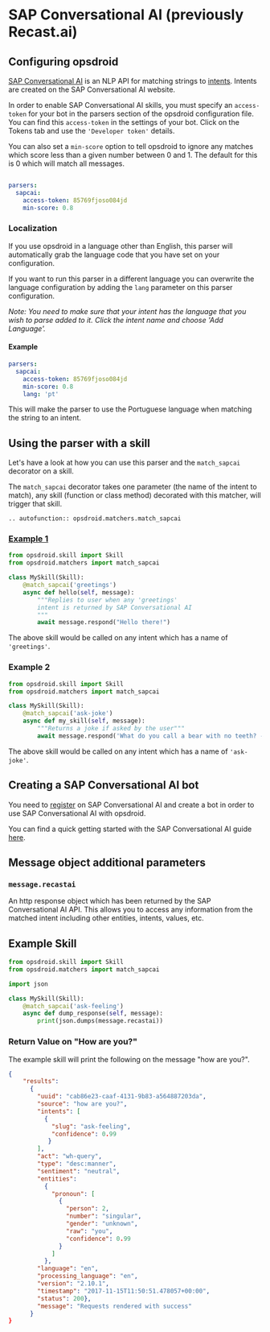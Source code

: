 # SAP Conversational AI (previously Recast.ai)

## Configuring opsdroid

[SAP Conversational AI](https://cai.tools.sap/) is an NLP API for matching strings to [intents](https://cai.tools.sap/docs/concepts/intent). Intents are created on the SAP Conversational AI website.

In order to enable SAP Conversational AI skills, you must specify an `access-token` for your bot in the parsers section of the opsdroid configuration file.
You can find this `access-token` in the settings of your bot. Click on the Tokens tab and use the `'Developer token'` details.

You can also set a `min-score` option to tell opsdroid to ignore any matches which score less than a given number between 0 and 1. The default for this is 0 which will match all messages.

```yaml

parsers:
  sapcai:
    access-token: 85769fjoso084jd
    min-score: 0.8
```

### Localization

If you use opsdroid in a language other than English, this parser will automatically grab the language code that you have set on your configuration.

If you want to run this parser in a different language you can overwrite the language configuration by adding the `lang` parameter on this parser configuration.

_Note: You need to make sure that your intent has the language that you wish to parse added to it. Click the intent name and choose 'Add Language'._

#### Example

```yaml
parsers:
  sapcai:
    access-token: 85769fjoso084jd
    min-score: 0.8
    lang: 'pt'
```

This will make the parser to use the Portuguese language when matching the string to an intent.

## Using the parser with a skill

Let's have a look at how you can use this parser and the `match_sapcai` decorator on a skill.

The `match_sapcai` decorator takes one parameter (the name of the intent to match), any skill (function or class method) decorated with this matcher, will trigger that skill.

```eval_rst
.. autofunction:: opsdroid.matchers.match_sapcai
```

### [Example 1](#example1)

```python
from opsdroid.skill import Skill
from opsdroid.matchers import match_sapcai

class MySkill(Skill):
    @match_sapcai('greetings')
    async def hello(self, message):
        """Replies to user when any 'greetings'
        intent is returned by SAP Conversational AI
        """
        await message.respond("Hello there!")
```

The above skill would be called on any intent which has a name of `'greetings'`.

### Example 2

```python
from opsdroid.skill import Skill
from opsdroid.matchers import match_sapcai

class MySkill(Skill):
    @match_sapcai('ask-joke')
    async def my_skill(self, message):
        """Returns a joke if asked by the user"""
        await message.respond('What do you call a bear with no teeth? -- A gummy bear!')
```

The above skill would be called on any intent which has a name of `'ask-joke'`.


## Creating a SAP Conversational AI bot
You need to [register](https://cai.tools.sap/signup) on SAP Conversational AI and create a bot in order to use SAP Conversational AI with opsdroid.

You can find a quick getting started with the SAP Conversational AI guide [here](https://cai.tools.sap/docs/concepts/create-builder-bot).


## Message object additional parameters

### `message.recastai`

An http response object which has been returned by the SAP Conversational AI API. This allows you to access any information from the matched intent including other entities, intents, values, etc.


## Example Skill

```python
from opsdroid.skill import Skill
from opsdroid.matchers import match_sapcai

import json

class MySkill(Skill):
    @match_sapcai('ask-feeling')
    async def dump_response(self, message):
        print(json.dumps(message.recastai))
```

### Return Value on "How are you?"

The example skill will print the following on the message "how are you?".

```json
{
    "results":
      {
        "uuid": "cab86e23-caaf-4131-9b83-a564887203da",
        "source": "how are you?",
        "intents": [
          {
            "slug": "ask-feeling",
            "confidence": 0.99
           }
        ],
        "act": "wh-query",
        "type": "desc:manner",
        "sentiment": "neutral",
        "entities":
          {
            "pronoun": [
              {
                "person": 2,
                "number": "singular",
                "gender": "unknown",
                "raw": "you",
                "confidence": 0.99
              }
            ]
          },
        "language": "en",
        "processing_language": "en",
        "version": "2.10.1",
        "timestamp": "2017-11-15T11:50:51.478057+00:00",
        "status": 200},
        "message": "Requests rendered with success"
      }
}
```
